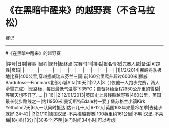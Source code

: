 ﻿# 《在黑暗中醒来》的越野赛（不含马拉松）

赛记

---

#《在黑暗中醒来》的越野赛

|序号|日期|赛事       |里程|爬升|起终点|完赛时间|排名|报名情况|完赛人数|备注|可跑性|页码|
|---|---|---|---|---|---|---|---|---|---|---|---|
|1|1/2/2014|挪威冬季极地比赛|400公里,穿越挪威瑞典芬兰三国|前160公里爬升超过6000米|挪威Bardufoss—Finnmark北部小城Alta|10天|1|27人|3（（仅他一人跑步完赛，两人滑雪完成）|无路标，每日最低气温零下35°C；自备补给全程拖50公斤重的雪橇|等哪天想不开了……|1-16|
|2|12/01/2013|英国史上最残酷越野赛|460公里，英国最长徒步路线之一|约11950米|曼切斯特Edale村—爱丁堡苏格兰小镇Kirk Yetholm|7天|6人一队同时抵达|估计几十人|6-12人|英国103年来最冷冬季|去徒步就好|24-42|
|3|21/10|德国汉堡-不莱梅越野赛|100英里约161公里|不明|汉堡-不莱梅|18小时13分|1|30多个|不明|关门时间34小时|可以考虑|
